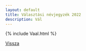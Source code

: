 ```yaml
---
layout: default
title: Választási névjegyzék 2022
description: Vál
---
```


{% include Vaal.html %}

[Vissza](./)